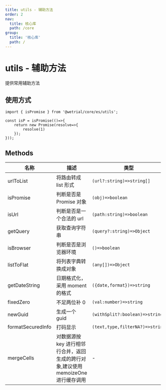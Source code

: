 ```yaml
---
title: utils - 辅助方法
order: 2
nav:
  title: 核心库
  path: /core
group:
  title: '核心库'
  path: /
---
```


# utils - 辅助方法

提供常用辅助方法

## 使用方式

```tsx |pure
import { isPromise } from '@wetrial/core/es/utils';

const isP = isPromise(()=>{
    return new Promise(resolve=>{
        resolve(1)
    });
}));
```

## Methods

| 名称 | 描述 | 类型 |
| --- | --- | --- |
| urlToList | 将路由转成 list 形式 | `(url?:string)=>string[]` |
| isPromise | 判断是否是 Promise 对象 | `(obj)=>boolean` |
| isUrl | 判断是否是一个合法的 url | `(path:string)=>boolean` |
| getQuery | 获取查询字符串 | `(query?:string)=>Object` |
| isBrowser | 判断是否是浏览器环境 | `()=>boolean` |
| listToFlat | 将列表字典转换成对象 | `(any[])=>Object` |
| getDateString | 日期格式化，采用 moment 的格式 | `({date,format})=>string` |
| fixedZero | 不足两位补 0 | `(val:number)=>string` |
| newGuid | 生成一个 guid | `(withSplit?:boolean)=>string` |
| formatSecuredInfo | 打码显示 | `(text,type,filterNA?)=>string` |
| mergeCells | 对数据源按 key 进行相邻行合并，返回生成的跨行对象,建议使用 memoizeOne 进行缓存调用 | - |
